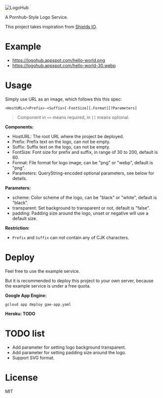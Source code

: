 ![LogoHub](https://logohub.appspot.com/Logo-Hub-36.png?padding=0&scheme=white&transparent=true)

A Pornhub-Style Logo Service.

This project takes inspiration from [Shields IO](https://shields.io/).

# Example

* https://logohub.appspot.com/hello-world.png
* https://logohub.appspot.com/hello-world-30.webp

# Usage

Simply use URL as an image, which follows this this spec: 

```
<HostURL>/<Prefix>-<Suffix>[-FontSize][.Format][?Parameters]
```

> Component in `<>` means required, in `[]` means optional.

**Components:**

* HostURL: The root URL where the project be deployed.
* Prefix: Prefix text on the logo, can not be empty.
* Suffix: Suffix text on the logo, can not be empty.
* FontSize: Font size for prefix and suffix, in range of 30 to 200, default is 60.
* Format: File format for logo image, can be "png" or "webp", default is "png".
* Parameters: QueryString-encoded optional parameters, see below for details.

**Parameters:**

* scheme: Color scheme of the logo, can be "black" or "white", default is "black".
* transparent: Set background to transparent or not, default is "false".
* padding: Padding size around the logo, unset or negative will use a default size.

**Restriction:**

* `Prefix` and `Suffix` can not contain any of CJK characters.

# Deploy

Feel free to use the example service. 

But it is recommended to deploy this project to your own server, because the example service is under a free quota. 

**Google App Engine:**

```shell script
gcloud app deploy gae-app.yaml
```

**Heroku: TODO**

# TODO list

* Add parameter for setting logo background transparent.
* Add parameter for setting padding size around the logo.
* Support SVG format.

# License

MIT
